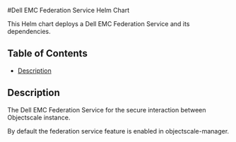 #Dell EMC Federation Service  Helm Chart

This Helm chart deploys a Dell EMC Federation Service and its dependencies.

## Table of Contents

* [Description](#description)

## Description

The Dell EMC Federation Service for the secure interaction between Objectscale instance.

By default the federation service feature is enabled in objectscale-manager.




